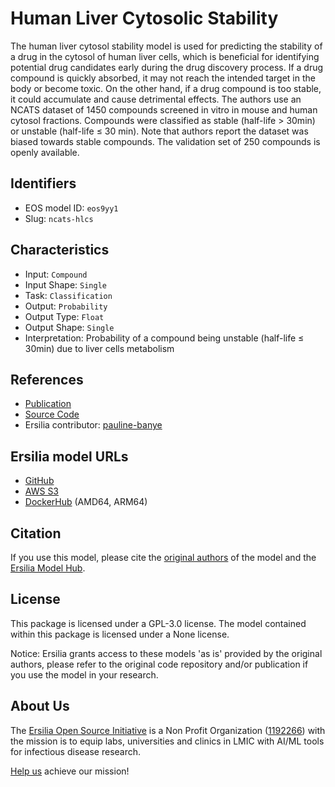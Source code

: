 # Human Liver Cytosolic Stability

The human liver cytosol stability model is used for predicting the stability of a drug in the cytosol of human liver cells, which is beneficial for identifying potential drug candidates early during the drug discovery process. If a drug compound is quickly absorbed, it may not reach the intended target in the body or become toxic. On the other hand, if a drug compound is too stable, it could accumulate and cause detrimental effects. The authors use an NCATS dataset of 1450 compounds screened in vitro in mouse and human cytosol fractions. Compounds were classified as stable (half-life > 30min) or unstable (half-life ≤ 30 min). Note that authors report the dataset was biased towards stable compounds. The validation set of 250 compounds is openly available.

## Identifiers

* EOS model ID: `eos9yy1`
* Slug: `ncats-hlcs`

## Characteristics

* Input: `Compound`
* Input Shape: `Single`
* Task: `Classification`
* Output: `Probability`
* Output Type: `Float`
* Output Shape: `Single`
* Interpretation: Probability of a compound being unstable (half-life ≤ 30min) due to liver cells metabolism

## References

* [Publication](https://jcheminf.biomedcentral.com/articles/10.1186/s13321-020-00426-7)
* [Source Code](https://github.com/ncats/ncats-adme)
* Ersilia contributor: [pauline-banye](https://github.com/pauline-banye)

## Ersilia model URLs
* [GitHub](https://github.com/ersilia-os/eos9yy1)
* [AWS S3](https://ersilia-models-zipped.s3.eu-central-1.amazonaws.com/eos9yy1.zip)
* [DockerHub](https://hub.docker.com/r/ersiliaos/eos9yy1) (AMD64, ARM64)

## Citation

If you use this model, please cite the [original authors](https://jcheminf.biomedcentral.com/articles/10.1186/s13321-020-00426-7) of the model and the [Ersilia Model Hub](https://github.com/ersilia-os/ersilia/blob/master/CITATION.cff).

## License

This package is licensed under a GPL-3.0 license. The model contained within this package is licensed under a None license.

Notice: Ersilia grants access to these models 'as is' provided by the original authors, please refer to the original code repository and/or publication if you use the model in your research.

## About Us

The [Ersilia Open Source Initiative](https://ersilia.io) is a Non Profit Organization ([1192266](https://register-of-charities.charitycommission.gov.uk/charity-search/-/charity-details/5170657/full-print)) with the mission is to equip labs, universities and clinics in LMIC with AI/ML tools for infectious disease research.

[Help us](https://www.ersilia.io/donate) achieve our mission!